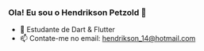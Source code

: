 ### Ola! Eu sou o Hendrikson Petzold 👋

- 🌱 Estudante de Dart & Flutter
- 📫 Contate-me no email: hendrikson_14@hotmail.com


